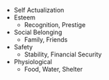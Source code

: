 - Self Actualization
- Esteem
	- Recognition, Prestige
- Social Belonging
	- Family, Friends
- Safety
	- Stability, Financial Security
- Physiological
	- Food, Water, Shelter